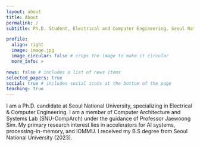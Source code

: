 ```yaml
---
layout: about
title: About
permalink: /
subtitle: Ph.D. Student, Electrical and Computer Engineering, Seoul National University

profile:
  align: right
  image: image.jpg
  image_circular: false # crops the image to make it circular
  more_info: >

news: false # includes a list of news items
selected_papers: true
social: true # includes social icons at the bottom of the page
teaching: true
---
```


I am a Ph.D. candidate at Seoul National University, specializing in Electrical & Computer Engineering. 
I am a member of Computer Architecture and Systems Lab (SNU-CompArch) under the guidance of Professor Jaewoong Sim. 
My primary research interest lies in accelerators for AI systems, processing-in-memory, and IOMMU.
I received my B.S degree from Seoul National University (2023).

